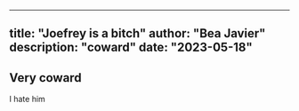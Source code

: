 
---
title: "Joefrey is a bitch"
author: "Bea Javier"
description: "coward"
date: "2023-05-18"
---

## Very coward

I hate him

